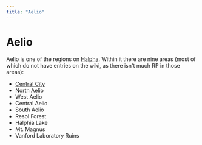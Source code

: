 ```yaml
---
title: "Aelio"
---
```



# Aelio
Aelio is one of the regions on [Halpha](SubIndexes/Places/Halpha.md).
Within it there are nine areas (most of which do not have entries on the wiki, as there isn't much RP in those areas):
- [Central City](SubIndexes/Places/CentralCity.md)
- North Aelio
- West Aelio
- Central Aelio
- South Aelio
- Resol Forest
- Halphia Lake
- Mt. Magnus
- Vanford Laboratory Ruins
